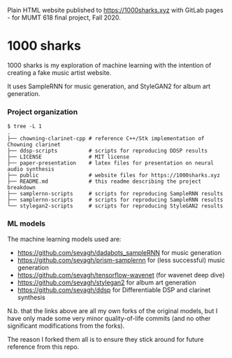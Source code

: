 Plain HTML website published to https://1000sharks.xyz with GitLab pages - for MUMT 618 final project, Fall 2020.

# 1000 sharks

1000 sharks is my exploration of machine learning with the intention of creating a fake music artist website.

It uses SampleRNN for music generation, and StyleGAN2 for album art generation.

### Project organization

```
$ tree -L 1
.
├── chowning-clarinet-cpp # reference C++/Stk implementation of Chowning clarinet
├── ddsp-scripts          # scripts for reproducing DDSP results
├── LICENSE               # MIT license
├── paper-presentation    # latex files for presentation on neural audio synthesis
├── public                # website files for https://1000sharks.xyz
├── README.md             # this readme describing the project breakdown
├── samplernn-scripts     # scripts for reproducing SampleRNN results
├── samplernn-scripts     # scripts for reproducing SampleRNN results
└── stylegan2-scripts     # scripts for reproducing StyleGAN2 results
```

### ML models

The machine learning models used are:
* https://github.com/sevagh/dadabots_sampleRNN for music generation
* https://github.com/sevagh/prism-samplernn for (less successful) music generation
* https://github.com/sevagh/tensorflow-wavenet (for wavenet deep dive)
* https://github.com/sevagh/stylegan2 for album art generation
* https://github.com/sevagh/ddsp for Differentiable DSP and clarinet synthesis

N.b. that the links above are all my own forks of the original models, but I have only made some very minor quality-of-life commits (and no other significant modifications from the forks).

The reason I forked them all is to ensure they stick around for future reference from this repo.
